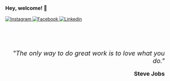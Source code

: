 ### Hey,  welcome! 👋

<a href="https://www.instagram.com/joaomoreira2303/">
      <img alt="Instagram" src="https://img.shields.io/badge/Instagram-1E4174?style=for-the-badge&logo=Instagram&logoColor=white" />
</a>
<a href="https://www.facebook.com/joao.moreira.2303">
      <img alt="Facebook" src="https://img.shields.io/badge/Facebook-1E4174?style=for-the-badge&logo=facebook&logoColor=white" />
</a>
<a href="https://www.linkedin.com/in/jo%C3%A3o-moreira-7390b0218/">
      <img alt="Linkedin" src="https://img.shields.io/badge/Linkedin-1E4174?style=for-the-badge&logo=Linkedin&logoColor=white" />
</a>

<br /> <br />

<div style="margin: 40px 0; text-align: right;" align="right">
<em style="font-size: 20px">"The only way to do great work is to love what you do."</em>
<p style="font-size: 18px; font-weight: bold;">Steve Jobs</p>
</div>

<!--
### Sobre mim

<div><a href="#"><img alt="Language Stats" src="https://github-readme-stats.vercel.app/api/top-langs/?username=xPromate&layout=compact&theme=dark&hide_border=true" /></a></div>
-->




